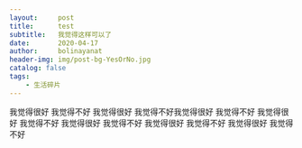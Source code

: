 ```yaml
---
layout:     post
title:      test
subtitle:   我觉得这样可以了
date:       2020-04-17
author:     bolinayanat
header-img: img/post-bg-YesOrNo.jpg
catalog: false
tags:
    - 生活碎片
---
```


我觉得很好
我觉得不好
我觉得很好
我觉得不好我觉得很好
我觉得不好
我觉得很好
我觉得不好
我觉得很好
我觉得不好
我觉得很好
我觉得不好
我觉得很好
我觉得不好
